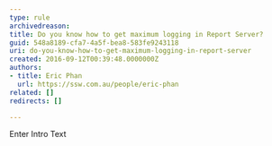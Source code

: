 ```yaml
---
type: rule
archivedreason: 
title: Do you know how to get maximum logging in Report Server?
guid: 548a8189-cfa7-4a5f-bea8-583fe9243118
uri: do-you-know-how-to-get-maximum-logging-in-report-server
created: 2016-09-12T00:39:48.0000000Z
authors:
- title: Eric Phan
  url: https://ssw.com.au/people/eric-phan
related: []
redirects: []

---
```



Enter Intro Text
<br><excerpt class='endintro'></excerpt><br>



